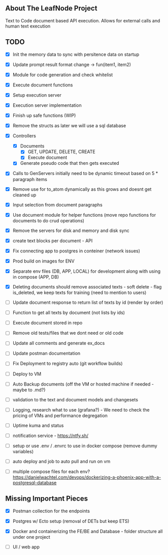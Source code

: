 <!-- ABOUT THE PROJECT -->
## About The LeafNode Project

Text to Code document based API execution. Allows for external calls and human text execution


## TODO
- [x] Init the memory data to sync with persitence data on startup
- [x] Update prompt result format change -> fun(item1, item2)
- [x] Module for code generation and check whitelist
- [x] Execute document functions
- [x] Setup execution server
- [x] Execution server implementation
- [x] Finish up safe functions (WIP)
- [x] Remove the structs as later we will use a sql database
- [x] Controllers
    - [x] Documents
        - [x] GET, UPDATE, DELETE, CREATE
        - [x] Execute document
    - [x] Generate pseudo code that then gets executed
- [x] Calls to GenServers initially need to be dynamic timeout based on 5 * paragraph items
- [x] Remove use for to_atom dynamically as this grows and doesnt get cleaned up
- [x] Input selection from document paragraphs
- [x] Use document module for helper functions (move repo functions for documents to do crud operations)
- [x] Remove the servers for disk and memory and disk sync
- [x] create text blocks per document - API
- [x] Fix connecting app to postgres in conteiner (network issues)
- [x] Prod build on images for ENV
- [x] Separate env files (DB, APP, LOCAL) for development along with using in compose (APP, DB)
- [x] Deleting documents should remove associated texts - soft delete - flag is_deleted, we keep texts for training (need to mention to users)
- [ ] Update document response to return list of texts by id (render by order)
- [ ] Function to get all texts by document (not lists by ids)
- [ ] Execute document stored in repo

- [ ] Remove old tests/files that we dont need or old code
- [ ] Update all comments and generate ex_docs
- [ ] Update postman documentation
- [ ] Fix Deployment to registry auto (git workflow builds)
- [ ] Deploy to VM
- [ ] Auto Backup documents (off the VM or hosted machine if needed - maybe to .md?)
- [ ] validation to the text and document models and changesets
- [ ] Logging, research what to use (grafana?) - We need to check the pricing of VMs and performance degregation
- [ ] Uptime kuma and status
- [ ] notification service - https://ntfy.sh/
- [ ] setup or use .env / .envrc to use in docker compose (remove dummy variables)
- [ ] auto deploy and job to auto pull and run on vm
- [ ] multiple compose files for each env? https://danielwachtel.com/devops/dockerizing-a-phoenix-app-with-a-postgresql-database


## Missing Important Pieces
- [x] Postman collection for the endpoints
- [x] Postgres w/ Ecto setup (removal of DETs but keep ETS)
- [x] Docker and containerizing the FE/BE and Database - folder structure all under one project
- [ ] UI / web app

